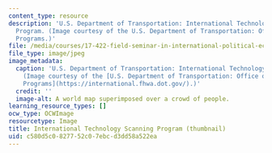 ```yaml
---
content_type: resource
description: 'U.S. Department of Transportation: International Technology Scanning
  Program. (Image courtesy of the U.S. Department of Transportation: Office of International
  Programs.)'
file: /media/courses/17-422-field-seminar-in-international-political-economy-fall-2003/c580d5c0827752c07ebcd3dd58a522ea_17-422f03-th.jpg
file_type: image/jpeg
image_metadata:
  caption: 'U.S. Department of Transportation: International Technology Scanning Program.
    (Image courtesy of the [U.S. Department of Transportation: Office of International
    Programs](https://international.fhwa.dot.gov/).)'
  credit: ''
  image-alt: A world map superimposed over a crowd of people.
learning_resource_types: []
ocw_type: OCWImage
resourcetype: Image
title: International Technology Scanning Program (thumbnail)
uid: c580d5c0-8277-52c0-7ebc-d3dd58a522ea
---
```

